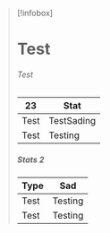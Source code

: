 
> [!infobox]
> # Test
> ###### Test
> | 23 | Stat |
> | ---- | ---- |
> | Test | TestSading |
> | Test | Testing |
> 
> ##### Stats 2
> | Type | Sad |
> | ---- | ---- |
> | Test | Testing |
> | Test | Testing |


